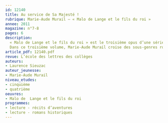 ```yaml
---
id: 12140
title: Au service de Sa Majesté !
rubrique: Marie-Aude Murail – « Malo de Lange et le fils du roi »
annee: 2011
magazine: n°7-8
pages: 6
description: 
  « Malo de Lange et le fils du roi » est le troisième opus d’une série qui prend son rythme de croisière et, comme le souligne le titre, ses quartiers de noblesse... Ce roman fait partie des Lectures pour les collégiens recommandées par le ministère de l’Éducation nationale pour la rentrée 2012.
  Dans ce troisième volume, Marie-Aude Murail croise des sous-genres romanesques – le récit policier avec l’affaire des chiens volés, le roman d’apprentissage sur le thème de la filiation, et le roman historique avec le complot des Œillets blancs, qui ravive les légendes autour du Dauphin Louis XVII, mort au Temple.
article_pdf: 12140.pdf
revue: L’école des lettres des collèges
auteurs:
- Laurence Sieuzac
auteur_jeunesse:
- Marie-Aude Murail
niveau_etudes:
- cinquième
- quatrième
oeuvres:
- Malo de  Lange et le fils du roi
programmes:
- lecture - récits d’aventures
- lecture - romans historiques
---
```

